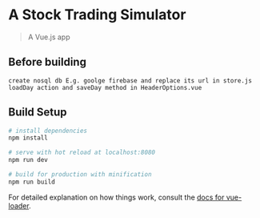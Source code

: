 # A Stock Trading Simulator

> A Vue.js app

## Before building

```
create nosql db E.g. goolge firebase and replace its url in store.js loadDay action and saveDay method in HeaderOptions.vue
```

## Build Setup

``` bash
# install dependencies
npm install

# serve with hot reload at localhost:8080
npm run dev

# build for production with minification
npm run build
```

For detailed explanation on how things work, consult the [docs for vue-loader](http://vuejs.github.io/vue-loader).
